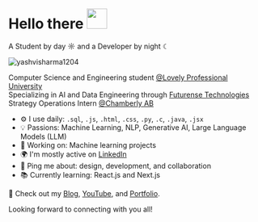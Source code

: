  # Hello there <img src="https://github.com/user-attachments/assets/ef8aa47e-72db-4604-9985-6107dc3ad4cb" width="40" height="40" />
A Student by day ☼ and a Developer by night ☾

<p align="left"> <img src="https://komarev.com/ghpvc/?username=yashvisharma1204&label=Profile%20views&color=0e75b6&style=flat" alt="yashvisharma1204" /> </p>

Computer Science and Engineering student [@Lovely Professional University](https://www.lpu.in/)<br>
Specializing in AI and Data Engineering through [Futurense Technologies](https://www.linkedin.com/company/futurense-technologies/mycompany/)<br>
Strategy Operations Intern [@Chamberly AB](https://www.linkedin.com/company/chamberlyapp/)

- ⚙️ I use daily: `.sql`, `.js`, `.html`, `.css`, `.py`, `.c`, `.java`, `.jsx`
- 💡 Passions: Machine Learning, NLP, Generative AI, Large Language Models (LLM)
- 💅 Working on: Machine learning projects
- 🌍 I'm mostly active on [LinkedIn](https://www.linkedin.com/in/yashvi-sharma-150863220/)
- 💬 Ping me about: design, development, and collaboration
- 📚 Currently learning: React.js and Next.js

🚀 Check out my [Blog](#), [YouTube](#), and [Portfolio](#).

Looking forward to connecting with you all!
